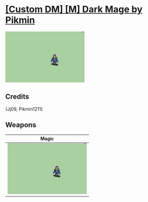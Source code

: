# [\[Custom DM\] \[M\] Dark Mage by Pikmin](./)

<img src="./6.%20Magic/Magic_000.png" alt="[Custom DM] [M] Dark Mage by Pikmin standing" />

## Credits

{Jj09, Pikmin1211}

## Weapons


|Magic |
|  :---: |
| <img alt="Magic animation" src="./6.%20Magic/Magic.gif" /> |
